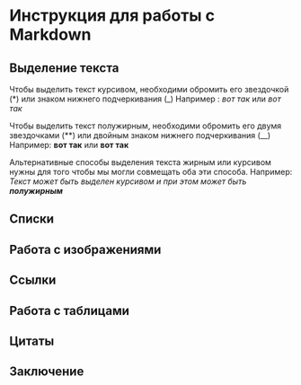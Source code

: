 # Инструкция для работы с Markdown

## Выделение текста

Чтобы выделить текст курсивом, необходими обромить его звездочкой (*) или знаком нижнего подчеркивания (_)
 Например : *вот так* или _вот так_

Чтобы выделить текст полужирным, необходими обромить его двумя звездочками (**) или двойным знаком нижнего подчеркивания (__)
Например: **вот так** или __вот так__

Альтернативные способы выделения текста жирным или курсивом нужны для того чтобы мы могли совмещать оба эти способа.
Например: _Текст может быть выделен курсивом и при этом может быть **полужирным**_


## Списки 

## Работа с изображениями

## Ссылки 

## Работа с таблицами

## Цитаты 

## Заключение 
